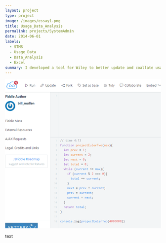 ```yaml
---
layout: project
type: project
image: /images/essay1.png
title: Usage_Data_Analysis
permalink: projects/SystemAdmin
date: 2014-06-01
labels:
  - STMS
  - Usage_Data
  - Data_Analysis
  - Excel
summary: I developed a tool for Wiley to better update and coallate usage data from multiple sources.
---
```


<img class="ui medium right floated rounded image" src="/images/essay1.png">

text
